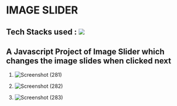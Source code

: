 # IMAGE SLIDER 
## Tech Stacks used :  <img src="https://img.shields.io/badge/HTML,CSS-JAVASCRIPT-5555ff">  

## A Javascript Project of Image Slider which changes the image slides when clicked next


   1.  ![Screenshot (281)](https://user-images.githubusercontent.com/76945004/136256371-110cdc6f-7f99-4c11-a0cd-005b4f82416d.png)

   2.  ![Screenshot (282)](https://user-images.githubusercontent.com/76945004/136256416-bb243959-4ea9-4f45-99d8-edf6be49013d.png)

   3.  ![Screenshot (283)](https://user-images.githubusercontent.com/76945004/136256445-a31c62ed-59bf-42a3-b98d-18de9bda7070.png)
